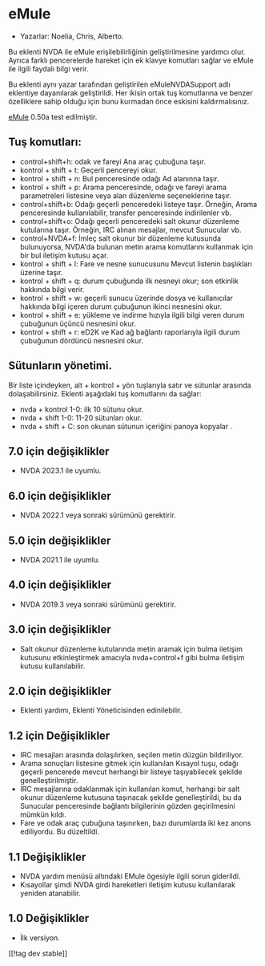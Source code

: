 # eMule #

*	Yazarlar: Noelia, Chris, Alberto.

Bu eklenti NVDA ile eMule erişilebilirliğinin geliştirilmesine yardımcı
olur. Ayrıca farklı pencerelerde hareket için ek klavye komutları sağlar ve
eMule ile ilgili faydalı bilgi verir.

Bu eklenti aynı yazar tarafından geliştirilen eMuleNVDASupport adlı
eklentiye dayanılarak geliştirildi. Her ikisin ortak tuş komutlarına ve
benzer özelliklere sahip olduğu için bunu kurmadan önce eskisini
kaldırmalısınız.

[eMule][1] 0.50a test edilmiştir.

## Tuş komutları: ##

*	control+shift+h: odak ve fareyi Ana araç çubuğuna  taşır.
*	kontrol + shift + t: Geçerli pencereyi okur.
*	kontrol + shift + n: Bul penceresinde odağı Ad alanınna taşır.
*	kontrol + shift + p: Arama penceresinde, odağı ve fareyi arama
  parametreleri listesine  veya alan düzenleme seçeneklerine taşır.
*	control+shift+b: Odağı geçerli penceredeki listeye taşır. Örneğin, Arama
  penceresinde kullanılabilir, transfer penceresinde indirilenler vb.
*	control+shift+o: Odağı geçerli penceredeki salt okunur düzenleme
  kutularına taşır. Örneğin, IRC alınan mesajlar, mevcut Sunucular vb.
*	control+NVDA+f: İmleç salt okunur bir düzenleme kutusunda bulunuyorsa,
  NVDA'da bulunan metin arama komutlarını kullanmak için bir bul iletişim
  kutusu açar.
*	kontrol + shift + l: Fare ve nesne sunucusunu Mevcut listenin başlıkları
  üzerine taşır.
*	kontrol + shift + q: durum çubuğunda ilk nesneyi okur; son etkinlik
  hakkında bilgi verir.
*	kontrol + shift + w: geçerli sunucu üzerinde dosya ve kullanıcılar
  hakkında bilgi içeren durum çubuğunun ikinci nesnesini okur.
*	kontrol + shift + e: yükleme ve indirme hızıyla ilgili bilgi veren durum
  çubuğunun üçüncü nesnesini okur.
*	kontrol + shift + r: eD2K ve Kad ağ bağlantı raporlarıyla ilgili durum
  çubuğunun dördüncü nesnesini okur.

## Sütunların yönetimi. ##

Bir liste içindeyken, alt + kontrol + yön tuşlarıyla satır ve sütunlar
arasında dolaşabilirsiniz. Eklenti aşağıdaki tuş komutlarını da sağlar:

*	nvda + kontrol 1-0: ilk 10 sütunu okur.
*	nvda + shift 1-0: 11-20 sütunları okur.
*	nvda + shift + C: son okunan sütunun içeriğini panoya kopyalar .

## 7.0 için değişiklikler
* NVDA 2023.1 ile uyumlu.

## 6.0 için değişiklikler
*	NVDA 2022.1 veya sonraki sürümünü gerektirir.

## 5.0 için değişiklikler
*	NVDA 2021.1 ile uyumlu.

## 4.0 için değişiklikler ##
*	NVDA 2019.3 veya sonraki sürümünü gerektirir.

## 3.0 için değişiklikler ##
*	 Salt okunur düzenleme kutularında metin aramak için bulma iletişim
   kutusunu etkinleştirmek amacıyla nvda+control+f gibi bulma iletişim
   kutusu kullanılabilir.

## 2.0 için değişiklikler ##
*	 Eklenti yardımı, Eklenti Yöneticisinden edinilebilir.

## 1.2 için Değişiklikler ##
*	 IRC mesajları arasında dolaşılırken, seçilen metin düzgün bildiriliyor.
*	 Arama sonuçları listesine gitmek için kullanılan Kısayol tuşu, odağı
   geçerli pencerede mevcut herhangi bir listeye taşıyabilecek şekilde
   genelleştirilmiştir.
*	 IRC mesajlarına odaklanmak için kullanılan komut, herhangi bir salt
   okunur düzenleme kutusuna taşınacak şekilde genelleştirildi, bu da
   Sunucular penceresinde bağlantı bilgilerinin gözden geçirilmesini mümkün
   kıldı.
*	 Fare ve odak araç çubuğuna taşınırken, bazı durumlarda iki kez anons
   ediliyordu. Bu düzeltildi.

## 1.1 Değişiklikler ##
*	 NVDA yardım menüsü altındaki EMule ögesiyle ilgili sorun giderildi.
*	 Kısayollar şimdi NVDA girdi hareketleri iletişim kutusu kullanılarak
   yeniden atanabilir.

## 1.0 Değişiklikler ##
*	 İlk versiyon.

[[!tag dev stable]]

[1]: https://www.emule-project.net
